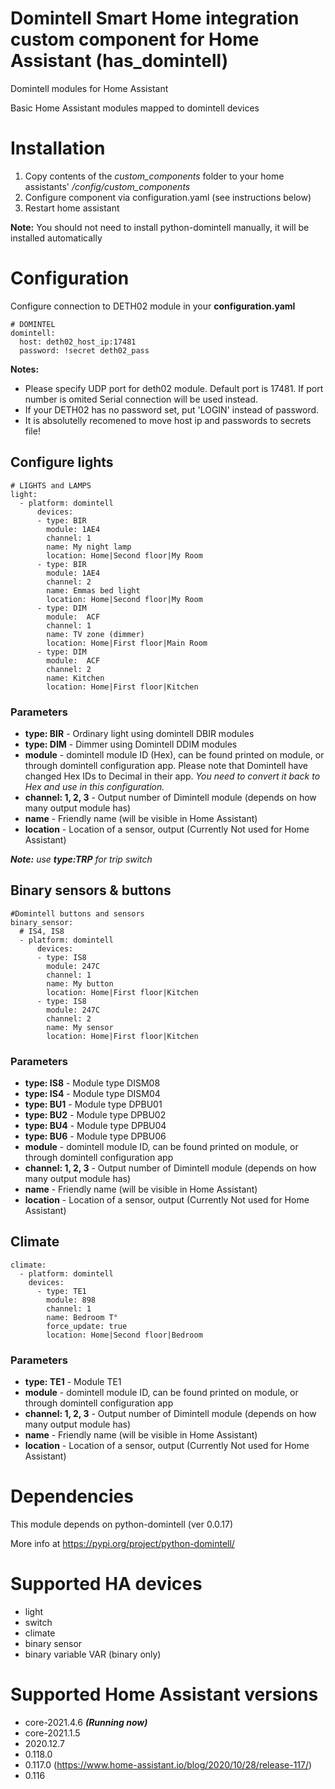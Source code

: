 # Domintell Smart Home integration custom component for Home Assistant (has_domintell)
Domintell modules for Home Assistant

Basic Home Assistant modules mapped to domintell devices

# Installation
1. Copy contents of the *custom_components* folder to your home assistants' */config/custom_components*
1. Configure component via configuration.yaml (see instructions below)
1. Restart home assistant

**Note:** You should not need to install python-domintell manually, it will be installed automatically

# Configuration

Configure connection to DETH02 module in your __configuration.yaml__

```
# DOMINTEL
domintell:
  host: deth02_host_ip:17481
  password: !secret deth02_pass
```

**Notes:** 
* Please specify UDP port for deth02 module. Default port is 17481. If port number is omited Serial connection will be used instead.
* If your DETH02 has no password set, put 'LOGIN' instead of password.
* It is absolutelly recomened to move host ip and passwords to secrets file!


## Configure lights

```
# LIGHTS and LAMPS
light:
  - platform: domintell
      devices:
      - type: BIR
        module: 1AE4       
        channel: 1
        name: My night lamp       
        location: Home|Second floor|My Room
      - type: BIR
        module: 1AE4       
        channel: 2
        name: Emmas bed light       
        location: Home|Second floor|My Room
      - type: DIM
        module:  ACF       
        channel: 1
        name: TV zone (dimmer)       
        location: Home|First floor|Main Room
      - type: DIM
        module:  ACF       
        channel: 2
        name: Kitchen       
        location: Home|First floor|Kitchen
```

### Parameters

* __type: BIR__ - Ordinary light using domintell DBIR modules 
* __type: DIM__ - Dimmer using Domintell DDIM modules
* __module__ -  domintell module ID (Hex), can be found printed on module, or through domintell configuration app. Please note that Domintell have changed Hex IDs to Decimal in their app. *You need to convert it back to Hex and use in this configuration.*
* __channel: 1, 2, 3__ - Output number of Dimintell module (depends on how many output module has)
* __name__ - Friendly name (will be visible in Home Assistant)
* __location__ - Location of a sensor, output (Currently Not used for Home Assistant)

*__Note:__ use __type:TRP__ for trip switch* 

## Binary sensors & buttons

```
#Domintell buttons and sensors
binary_sensor:     
  # IS4, IS8
  - platform: domintell
      devices:
      - type: IS8
        module: 247C
        channel: 1
        name: My button
        location: Home|First floor|Kitchen
      - type: IS8
        module: 247C
        channel: 2
        name: My sensor
        location: Home|First floor|Kitchen
```

### Parameters

* __type: IS8__ - Module type DISM08
* __type: IS4__ - Module type DISM04
* __type: BU1__ - Module type DPBU01
* __type: BU2__ - Module type DPBU02
* __type: BU4__ - Module type DPBU04
* __type: BU6__ - Module type DPBU06
* __module__ -  domintell module ID, can be found printed on module, or through domintell configuration app
* __channel: 1, 2, 3__ - Output number of Dimintell module (depends on how many output module has)
* __name__ - Friendly name (will be visible in Home Assistant)
* __location__ - Location of a sensor, output (Currently Not used for Home Assistant)


## Climate
```
climate:
  - platform: domintell
    devices:
      - type: TE1   
        module: 898
        channel: 1
        name: Bedroom T°
        force_update: true
        location: Home|Second floor|Bedroom
```
### Parameters

* __type: TE1__ - Module TE1
* __module__ -  domintell module ID, can be found printed on module, or through domintell configuration app
* __channel: 1, 2, 3__ - Output number of Dimintell module (depends on how many output module has)
* __name__ - Friendly name (will be visible in Home Assistant)
* __location__ - Location of a sensor, output (Currently Not used for Home Assistant)

# Dependencies
This module depends on python-domintell (ver 0.0.17)

More info at https://pypi.org/project/python-domintell/


# Supported HA devices
* light
* switch
* climate
* binary sensor
* binary variable VAR (binary only)

# Supported Home Assistant versions
* core-2021.4.6 ___(Running now)___
* core-2021.1.5 
* 2020.12.7
* 0.118.0
* 0.117.0 (https://www.home-assistant.io/blog/2020/10/28/release-117/)
* 0.116